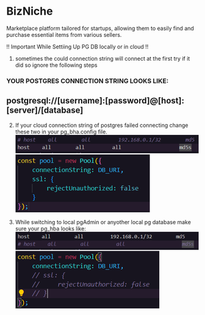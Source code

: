 # BizNiche 

Marketplace platform tailored for startups, allowing them to easily find and purchase essential items from various sellers.

!! Important While Settiing Up PG DB locally or in cloud !!

1. sometimes the could connection string will connect at the first try if it did so ignore the following steps

### YOUR POSTGRES CONNECTION STRING LOOKS LIKE:

## postgresql://[username]:[password]@[host]:[server]/[database]

2. If your cloud connection string of postgres failed connecting change these two in your pg_bha.config file.
   ![alt text](image.png)
   ![alt text](image-1.png)

3. While switching to local pgAdmin or anyother local pg database make sure your pg_hba looks like:
   ![alt text](image-2.png)
   ![alt text](image-3.png)
